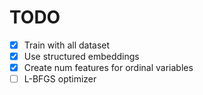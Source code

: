 # TODO

- [x] Train with all dataset
- [x] Use structured embeddings
- [x] Create num features for ordinal variables
- [ ] L-BFGS optimizer
